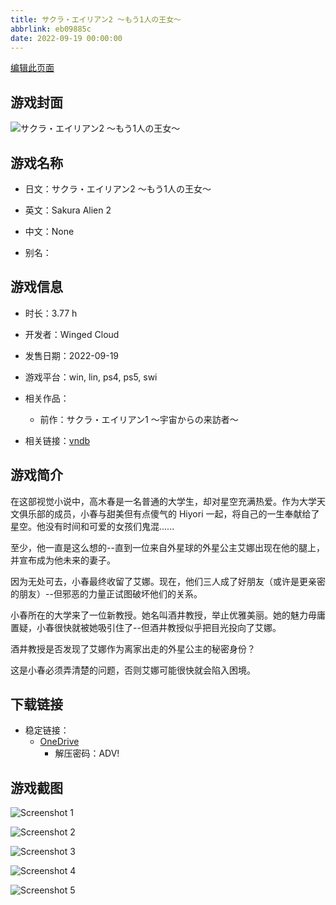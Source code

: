 ```yaml
---
title: サクラ・エイリアン2 ～もう1人の王女～
abbrlink: eb09885c
date: 2022-09-19 00:00:00
---
```

[编辑此页面](https://github.com/ACG-3/ADV3-source/blob/main/source/_posts/games/%E3%82%B5%E3%82%AF%E3%83%A9%E3%83%BB%E3%82%A8%E3%82%A4%E3%83%AA%E3%82%A2%E3%83%B32%20%EF%BD%9E%E3%82%82%E3%81%861%E4%BA%BA%E3%81%AE%E7%8E%8B%E5%A5%B3%EF%BD%9E.md)

## 游戏封面

![サクラ・エイリアン2 ～もう1人の王女～](https://pan.timero.xyz/onedrive/img_lib_001/%E3%82%B5%E3%82%AF%E3%83%A9%E3%83%BB%E3%82%A8%E3%82%A4%E3%83%AA%E3%82%A2%E3%83%B32%20%EF%BD%9E%E3%82%82%E3%81%861%E4%BA%BA%E3%81%AE%E7%8E%8B%E5%A5%B3%EF%BD%9E_cover.avif)


## 游戏名称

- 日文：サクラ・エイリアン2 ～もう1人の王女～
- 英文：Sakura Alien 2
- 中文：None

- 别名：


## 游戏信息

- 时长：3.77 h
- 开发者：Winged Cloud
- 发售日期：2022-09-19
- 游戏平台：win, lin, ps4, ps5, swi
- 相关作品：
   - 前作：サクラ・エイリアン1 ～宇宙からの来訪者～

- 相关链接：[vndb](https://vndb.org/v38108)


## 游戏简介

在这部视觉小说中，高木春是一名普通的大学生，却对星空充满热爱。作为大学天文俱乐部的成员，小春与甜美但有点傻气的 Hiyori 一起，将自己的一生奉献给了星空。他没有时间和可爱的女孩们鬼混......

至少，他一直是这么想的--直到一位来自外星球的外星公主艾娜出现在他的腿上，并宣布成为他未来的妻子。

因为无处可去，小春最终收留了艾娜。现在，他们三人成了好朋友（或许是更亲密的朋友）--但邪恶的力量正试图破坏他们的关系。

小春所在的大学来了一位新教授。她名叫酒井教授，举止优雅美丽。她的魅力毋庸置疑，小春很快就被她吸引住了--但酒井教授似乎把目光投向了艾娜。

酒井教授是否发现了艾娜作为离家出走的外星公主的秘密身份？

这是小春必须弄清楚的问题，否则艾娜可能很快就会陷入困境。




## 下载链接

- 稳定链接：
    - [OneDrive](https://pan.timero.xyz/onedrive/adv_lib_001/%E3%82%B5%E3%82%AF%E3%83%A9%E3%83%BB%E3%82%A8%E3%82%A4%E3%83%AA%E3%82%A2%E3%83%B32%20%EF%BD%9E%E3%82%82%E3%81%861%E4%BA%BA%E3%81%AE%E7%8E%8B%E5%A5%B3%EF%BD%9E)
        - 解压密码：ADV!



## 游戏截图


![Screenshot 1](https://pan.timero.xyz/onedrive/img_lib_001/%E3%82%B5%E3%82%AF%E3%83%A9%E3%83%BB%E3%82%A8%E3%82%A4%E3%83%AA%E3%82%A2%E3%83%B32%20%EF%BD%9E%E3%82%82%E3%81%861%E4%BA%BA%E3%81%AE%E7%8E%8B%E5%A5%B3%EF%BD%9E_Screenshot_1.avif)

![Screenshot 2](https://pan.timero.xyz/onedrive/img_lib_001/%E3%82%B5%E3%82%AF%E3%83%A9%E3%83%BB%E3%82%A8%E3%82%A4%E3%83%AA%E3%82%A2%E3%83%B32%20%EF%BD%9E%E3%82%82%E3%81%861%E4%BA%BA%E3%81%AE%E7%8E%8B%E5%A5%B3%EF%BD%9E_Screenshot_2.avif)

![Screenshot 3](https://pan.timero.xyz/onedrive/img_lib_001/%E3%82%B5%E3%82%AF%E3%83%A9%E3%83%BB%E3%82%A8%E3%82%A4%E3%83%AA%E3%82%A2%E3%83%B32%20%EF%BD%9E%E3%82%82%E3%81%861%E4%BA%BA%E3%81%AE%E7%8E%8B%E5%A5%B3%EF%BD%9E_Screenshot_3.avif)

![Screenshot 4](https://pan.timero.xyz/onedrive/img_lib_001/%E3%82%B5%E3%82%AF%E3%83%A9%E3%83%BB%E3%82%A8%E3%82%A4%E3%83%AA%E3%82%A2%E3%83%B32%20%EF%BD%9E%E3%82%82%E3%81%861%E4%BA%BA%E3%81%AE%E7%8E%8B%E5%A5%B3%EF%BD%9E_Screenshot_4.avif)

![Screenshot 5](https://pan.timero.xyz/onedrive/img_lib_001/%E3%82%B5%E3%82%AF%E3%83%A9%E3%83%BB%E3%82%A8%E3%82%A4%E3%83%AA%E3%82%A2%E3%83%B32%20%EF%BD%9E%E3%82%82%E3%81%861%E4%BA%BA%E3%81%AE%E7%8E%8B%E5%A5%B3%EF%BD%9E_Screenshot_5.avif)

